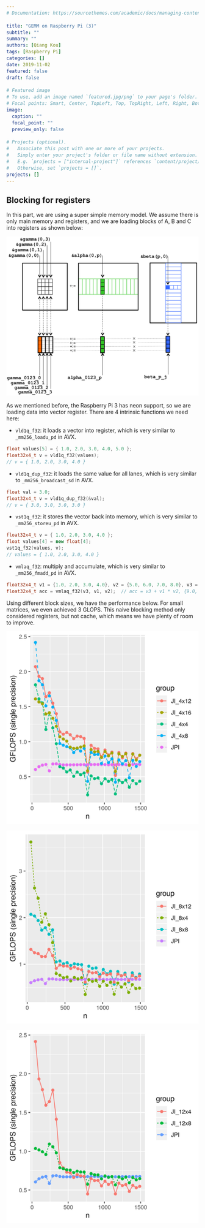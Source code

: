 ```yaml
---
# Documentation: https://sourcethemes.com/academic/docs/managing-content/

title: "GEMM on Raspberry Pi (3)"
subtitle: ""
summary: ""
authors: [Qiang Kou]
tags: [Raspberry Pi]
categories: []
date: 2019-11-02
featured: false
draft: false

# Featured image
# To use, add an image named `featured.jpg/png` to your page's folder.
# Focal points: Smart, Center, TopLeft, Top, TopRight, Left, Right, BottomLeft, Bottom, BottomRight.
image:
  caption: ""
  focal_point: ""
  preview_only: false

# Projects (optional).
#   Associate this post with one or more of your projects.
#   Simply enter your project's folder or file name without extension.
#   E.g. `projects = ["internal-project"]` references `content/project/deep-learning/index.md`.
#   Otherwise, set `projects = []`.
projects: []
---
```


## Blocking for registers

In this part, we are using a super simple memory model. We assume there is only main memory and registers,
and we are loading blocks of A, B and C into registers as shown below:

<p><img src="UsingVectorRegisters.png" alt="center" /></p>

As we mentioned before, the Raspberry Pi 3 has neon support,
so we are loading data into vector register. There are 4 intrinsic functions we need here:

- `vld1q_f32`: it loads a vector into register, which is very similar to `_mm256_loadu_pd` in AVX.

```cpp
float values[5] = { 1.0, 2.0, 3.0, 4.0, 5.0 };
float32x4_t v = vld1q_f32(values);
// v = { 1.0, 2.0, 3.0, 4.0 }
```

- `vld1q_dup_f32`: it loads the same value for all lanes, which is very similar to `_mm256_broadcast_sd` in AVX.

```cpp
float val = 3.0;
float32x4_t v = vld1q_dup_f32(&val);
// v = { 3.0, 3.0, 3.0, 3.0 }
```

- `vst1q_f32`: it stores the vector back into memory, which is very similar to `_mm256_storeu_pd` in AVX.

```cpp
float32x4_t v = { 1.0, 2.0, 3.0, 4.0 };
float values[4] = new float[4];
vst1q_f32(values, v);
// values = { 1.0, 2.0, 3.0, 4.0 }
```

- `vmlaq_f32`: multiply and accumulate, which is very similar to `_mm256_fmadd_pd` in AVX.

```cpp
float32x4_t v1 = {1.0, 2.0, 3.0, 4.0}, v2 = {5.0, 6.0, 7.0, 8.0}, v3 = {4.0, 3.0, 2.0, 1.0};
float32x4_t acc = vmlaq_f32(v3, v1, v2);  // acc = v3 + v1 * v2, {9.0, 15.0, 23.0, 33.0};
```

Using different block sizes, we have the performance below. For small matrices, we even achieved 3 GLOPS.
This naive blocking method only considered registers, but not cache,
which means we have plenty of room to improve.

<p><img src="JI_4.png" alt="center" /></p>

<p><img src="JI_8.png" alt="center" /></p>

<p><img src="JI_12.png" alt="center" /></p>
